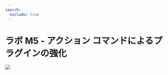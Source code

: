 ```yaml
---
search:
  exclude: true
---
```

# ラボ M5 - アクション コマンドによるプラグインの強化

<img src="https://m365-visitor-stats.azurewebsites.net/copilot-camp/extend-message-ext/05-add-action--ja" />